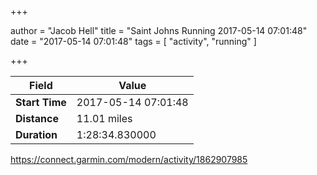 +++

author = "Jacob Hell"
title = "Saint Johns Running 2017-05-14 07:01:48"
date = "2017-05-14 07:01:48"
tags = [
    "activity", "running"
]

+++

<!--more-->

|Field  |Value  |
|--- | --- |
|**Start Time**|2017-05-14 07:01:48|
|**Distance**|11.01 miles|
|**Duration**|1:28:34.830000|

https://connect.garmin.com/modern/activity/1862907985